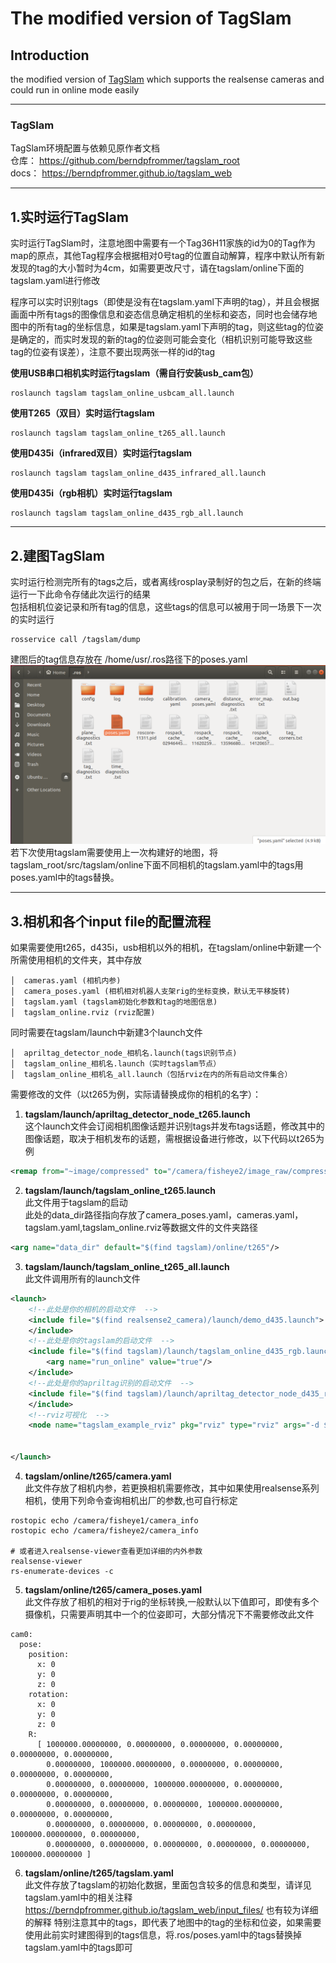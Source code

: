 # The modified version of TagSlam

## Introduction    
the modified version of [TagSlam](https://github.com/berndpfrommer/tagslam ) which supports the realsense cameras and could run in online mode easily

---
### TagSlam

TagSlam环境配置与依赖见原作者文档  
仓库： https://github.com/berndpfrommer/tagslam_root  
docs： https://berndpfrommer.github.io/tagslam_web

---

## 1.实时运行TagSlam

实时运行TagSlam时，注意地图中需要有一个Tag36H11家族的id为0的Tag作为map的原点，其他Tag程序会根据相对0号tag的位置自动解算，程序中默认所有新发现的tag的大小暂时为4cm，如需要更改尺寸，请在tagslam/online下面的tagslam.yaml进行修改

程序可以实时识别tags（即使是没有在tagslam.yaml下声明的tag），并且会根据画面中所有tags的图像信息和姿态信息确定相机的坐标和姿态，同时也会储存地图中的所有tag的坐标信息，如果是tagslam.yaml下声明的tag，则这些tag的位姿是确定的，而实时发现的新的tag的位姿则可能会变化（相机识别可能导致这些tag的位姿有误差），注意不要出现两张一样的id的tag

**使用USB串口相机实时运行tagslam（需自行安装usb_cam包）**  

```shell
roslaunch tagslam tagslam_online_usbcam_all.launch
```

**使用T265（双目）实时运行tagslam**  

```shell
roslaunch tagslam tagslam_online_t265_all.launch
```

**使用D435i（infrared双目）实时运行tagslam**  

```shell
roslaunch tagslam tagslam_online_d435_infrared_all.launch
```

**使用D435i（rgb相机）实时运行tagslam**  

```shell
roslaunch tagslam tagslam_online_d435_rgb_all.launch
```
---

## 2.建图TagSlam
实时运行检测完所有的tags之后，或者离线rosplay录制好的包之后，在新的终端运行一下此命令存储此次运行的结果  
包括相机位姿记录和所有tag的信息，这些tags的信息可以被用于同一场景下一次的实时运行
```shell
rosservice call /tagslam/dump
```
建图后的tag信息存放在
/home/usr/.ros路径下的poses.yaml
![描述1](image/tagslam/edit/建图路径.png)
若下次使用tagslam需要使用上一次构建好的地图，将tagslam_root/src/tagslam/online下面不同相机的tagslam.yaml中的tags用poses.yaml中的tags替换。

---
## 3.相机和各个input file的配置流程
如果需要使用t265，d435i，usb相机以外的相机，在tagslam/online中新建一个所需使用相机的文件夹，其中存放
```
│  cameras.yaml (相机内参)
│  camera_poses.yaml (相机相对机器人支架rig的坐标变换，默认无平移旋转)
│  tagslam.yaml (tagslam初始化参数和tag的地图信息)
│  tagslam_online.rviz (rviz配置)
```
同时需要在tagslam/launch中新建3个launch文件   
```
│  apriltag_detector_node_相机名.launch(tags识别节点)
│  tagslam_online_相机名.launch（实时tagslam节点）
│  tagslam_online_相机名_all.launch（包括rviz在内的所有启动文件集合）
```
需要修改的文件（以t265为例，实际请替换成你的相机的名字）：  
1. **tagslam/launch/apriltag_detector_node_t265.launch**  
这个launch文件会订阅相机图像话题并识别tags并发布tags话题，修改其中的图像话题，取决于相机发布的话题，需根据设备进行修改，以下代码以t265为例
```XML
<remap from="~image/compressed" to="/camera/fisheye2/image_raw/compressed"/>
```

2. **tagslam/launch/tagslam_online_t265.launch**  
此文件用于tagslam的启动  
此处的data_dir路径指向存放了camera_poses.yaml，cameras.yaml，tagslam.yaml,tagslam_online.rviz等数据文件的文件夹路径
```XML
<arg name="data_dir" default="$(find tagslam)/online/t265"/>
```

3. **tagslam/launch/tagslam_online_t265_all.launch**  
此文件调用所有的launch文件
```XML
<launch>
    <!--此处是你的相机的启动文件  -->
    <include file="$(find realsense2_camera)/launch/demo_d435.launch">
    </include>
    <!--此处是你的tagslam的启动文件  -->
    <include file="$(find tagslam)/launch/tagslam_online_d435_rgb.launch">
        <arg name="run_online" value="true"/>
    </include>
    <!--此处是你的apriltag识别的启动文件  -->
    <include file="$(find tagslam)/launch/apriltag_detector_node_d435_rgb.launch">
    </include>
    <!--rviz可视化  -->
    <node name="tagslam_example_rviz" pkg="rviz" type="rviz" args="-d $(find tagslam)/online/d435_rgb/tagslam_online.rviz" required="true" />


</launch>

```

4. **tagslam/online/t265/camera.yaml**  
此文件存放了相机内参，若更换相机需要修改，其中如果使用realsense系列相机，使用下列命令查询相机出厂的参数,也可自行标定
```
rostopic echo /camera/fisheye1/camera_info
rostopic echo /camera/fisheye2/camera_info

# 或者进入realsense-viewer查看更加详细的内外参数
realsense-viewer
rs-enumerate-devices -c
```

5. **tagslam/online/t265/camera_poses.yaml**  
此文件存放了相机的相对于rig的坐标转换,一般默认以下值即可，即使有多个摄像机，只需要声明其中一个的位姿即可，大部分情况下不需要修改此文件
```
cam0:
  pose:
    position:
      x: 0
      y: 0
      z: 0
    rotation:
      x: 0
      y: 0
      z: 0
    R:
      [ 1000000.00000000, 0.00000000, 0.00000000, 0.00000000, 0.00000000, 0.00000000, 
        0.00000000, 1000000.00000000, 0.00000000, 0.00000000, 0.00000000, 0.00000000, 
        0.00000000, 0.00000000, 1000000.00000000, 0.00000000, 0.00000000, 0.00000000, 
        0.00000000, 0.00000000, 0.00000000, 1000000.00000000, 0.00000000, 0.00000000, 
        0.00000000, 0.00000000, 0.00000000, 0.00000000, 1000000.00000000, 0.00000000, 
        0.00000000, 0.00000000, 0.00000000, 0.00000000, 0.00000000, 1000000.00000000 ]
```

6. **tagslam/online/t265/tagslam.yaml**  
此文件存放了tagslam的初始化数据，里面包含较多的信息和类型，请详见tagslam.yaml中的相关注释
https://berndpfrommer.github.io/tagslam_web/input_files/ 也有较为详细的解释
特别注意其中的tags，即代表了地图中的tag的坐标和位姿，如果需要使用此前实时建图得到的tags信息，将.ros/poses.yaml中的tags替换掉tagslam.yaml中的tags即可
